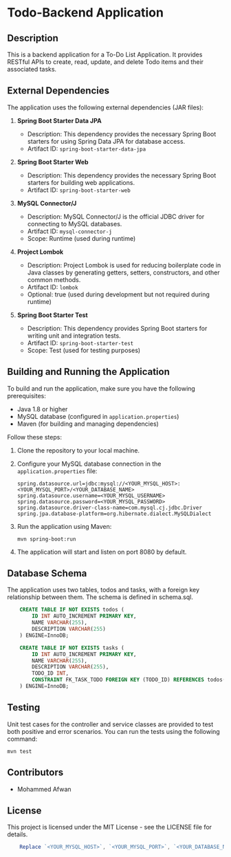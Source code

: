 # Todo-Backend Application

## Description

This is a backend application for a To-Do List Application. It provides RESTful APIs to create, read, update, and delete Todo items and their associated tasks.

## External Dependencies

The application uses the following external dependencies (JAR files):

1. **Spring Boot Starter Data JPA**
    - Description: This dependency provides the necessary Spring Boot starters for using Spring Data JPA for database access.
    - Artifact ID: `spring-boot-starter-data-jpa`

2. **Spring Boot Starter Web**
    - Description: This dependency provides the necessary Spring Boot starters for building web applications.
    - Artifact ID: `spring-boot-starter-web`

3. **MySQL Connector/J**
    - Description: MySQL Connector/J is the official JDBC driver for connecting to MySQL databases.
    - Artifact ID: `mysql-connector-j`
    - Scope: Runtime (used during runtime)

4. **Project Lombok**
    - Description: Project Lombok is used for reducing boilerplate code in Java classes by generating getters, setters, constructors, and other common methods.
    - Artifact ID: `lombok`
    - Optional: true (used during development but not required during runtime)

5. **Spring Boot Starter Test**
    - Description: This dependency provides Spring Boot starters for writing unit and integration tests.
    - Artifact ID: `spring-boot-starter-test`
    - Scope: Test (used for testing purposes)

## Building and Running the Application

To build and run the application, make sure you have the following prerequisites:

- Java 1.8 or higher
- MySQL database (configured in `application.properties`)
- Maven (for building and managing dependencies)

Follow these steps:

1. Clone the repository to your local machine.

2. Configure your MySQL database connection in the `application.properties` file:

   ```properties
   spring.datasource.url=jdbc:mysql://<YOUR_MYSQL_HOST>:<YOUR_MYSQL_PORT>/<YOUR_DATABASE_NAME>
   spring.datasource.username=<YOUR_MYSQL_USERNAME>
   spring.datasource.password=<YOUR_MYSQL_PASSWORD>
   spring.datasource.driver-class-name=com.mysql.cj.jdbc.Driver
   spring.jpa.database-platform=org.hibernate.dialect.MySQLDialect
    ```
3. Run the application using Maven:
    ```shell
    mvn spring-boot:run
    ```
4. The application will start and listen on port 8080 by default.

## Database Schema

The application uses two tables, todos and tasks, with a foreign key relationship between them. The schema is defined in schema.sql.

```sql
    CREATE TABLE IF NOT EXISTS todos (
        ID INT AUTO_INCREMENT PRIMARY KEY,
        NAME VARCHAR(255),
        DESCRIPTION VARCHAR(255)
    ) ENGINE=InnoDB;

    CREATE TABLE IF NOT EXISTS tasks (
        ID INT AUTO_INCREMENT PRIMARY KEY,
        NAME VARCHAR(255),
        DESCRIPTION VARCHAR(255),
        TODO_ID INT,
        CONSTRAINT FK_TASK_TODO FOREIGN KEY (TODO_ID) REFERENCES todos(ID)
    ) ENGINE=InnoDB;
```
## Testing

Unit test cases for the controller and service classes are provided to test both positive and error scenarios. You can run the tests using the following command:

```shell
mvn test
```

## Contributors
* Mohammed Afwan
      
## License
This project is licensed under the MIT License - see the LICENSE file for details.

```javascript
    Replace `<YOUR_MYSQL_HOST>`, `<YOUR_MYSQL_PORT>`, `<YOUR_DATABASE_NAME>`, `<YOUR_MYSQL_USERNAME>`, and `<YOUR_MYSQL_PASSWORD>` with the actual database connection details in your application.
```